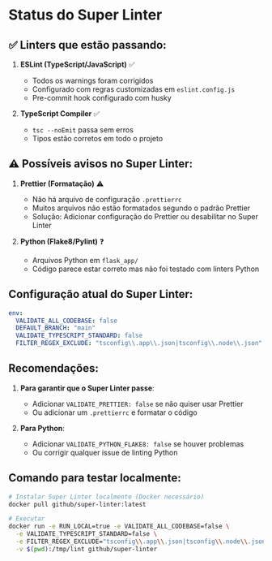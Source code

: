 # Status do Super Linter

## ✅ Linters que estão passando:

1. **ESLint (TypeScript/JavaScript)** ✅
   - Todos os warnings foram corrigidos
   - Configurado com regras customizadas em `eslint.config.js`
   - Pre-commit hook configurado com husky

2. **TypeScript Compiler** ✅
   - `tsc --noEmit` passa sem erros
   - Tipos estão corretos em todo o projeto

## ⚠️ Possíveis avisos no Super Linter:

1. **Prettier (Formatação)** ⚠️
   - Não há arquivo de configuração `.prettierrc`
   - Muitos arquivos não estão formatados segundo o padrão Prettier
   - Solução: Adicionar configuração do Prettier ou desabilitar no Super Linter

2. **Python (Flake8/Pylint)** ❓
   - Arquivos Python em `flask_app/`
   - Código parece estar correto mas não foi testado com linters Python

## Configuração atual do Super Linter:

```yaml
env:
  VALIDATE_ALL_CODEBASE: false
  DEFAULT_BRANCH: "main"
  VALIDATE_TYPESCRIPT_STANDARD: false
  FILTER_REGEX_EXCLUDE: "tsconfig\\.app\\.json|tsconfig\\.node\\.json"
```

## Recomendações:

1. **Para garantir que o Super Linter passe**:
   - Adicionar `VALIDATE_PRETTIER: false` se não quiser usar Prettier
   - Ou adicionar um `.prettierrc` e formatar o código

2. **Para Python**:
   - Adicionar `VALIDATE_PYTHON_FLAKE8: false` se houver problemas
   - Ou corrigir qualquer issue de linting Python

## Comando para testar localmente:

```bash
# Instalar Super Linter localmente (Docker necessário)
docker pull github/super-linter:latest

# Executar
docker run -e RUN_LOCAL=true -e VALIDATE_ALL_CODEBASE=false \
  -e VALIDATE_TYPESCRIPT_STANDARD=false \
  -e FILTER_REGEX_EXCLUDE="tsconfig\\.app\\.json|tsconfig\\.node\\.json" \
  -v $(pwd):/tmp/lint github/super-linter
``` 